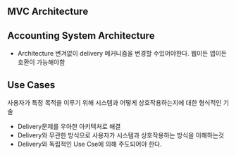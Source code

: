 ## MVC Architecture
## Accounting System Architecture
+ Architecture 변겨없이 delivery 메커니즘을 변경할 수있어야한다. 웹이든 앱이든 호환이 가능해야함

## Use Cases
사용자가 특정 목적을 이루기 위해 시스템과 어떻게 상호작용하는지에 대한 형식적인 기술

+ Delivery문제를 우아한 아키텍처로 해결 
+ Delivery와 무관한 방식으로 사용자가 시스템과 상호작용하는 방식을 이해하는것 
+ Delivery와 독립적인 Use Cse에 의해 주도되어야 한다.

